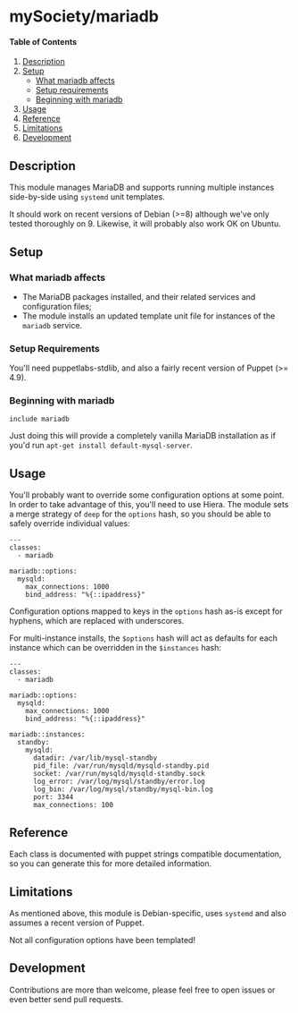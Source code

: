 # mySociety/mariadb

#### Table of Contents

1. [Description](#description)
1. [Setup](#setup)
    * [What mariadb affects](#what-mariadb-affects)
    * [Setup requirements](#setup-requirements)
    * [Beginning with mariadb](#beginning-with-mariadb)
1. [Usage](#usage)
1. [Reference](#reference)
1. [Limitations](#limitations)
1. [Development](#development)

## Description

This module manages MariaDB and supports running multiple instances side-by-side using `systemd` unit templates.

It should work on recent versions of Debian (>=8) although we've only tested thoroughly on 9. Likewise, it will probably also work OK on Ubuntu.

## Setup

### What mariadb affects

* The MariaDB packages installed, and their related services and configuration files; 
* The module installs an updated template unit file for instances of the `mariadb` service.

### Setup Requirements 

You'll need puppetlabs-stdlib, and also a fairly recent version of Puppet (>= 4.9).

### Beginning with mariadb

```
include mariadb
```

Just doing this will provide a completely vanilla MariaDB installation as if you'd run `apt-get install default-mysql-server`.


## Usage

You'll probably want to override some configuration options at some point. In order to take advantage of this, you'll need to use Hiera. The module sets a merge strategy of `deep` for the `options` hash, so you should be able to safely override individual values:

```
---
classes:
  - mariadb

mariadb::options:
  mysqld:
    max_connections: 1000
    bind_address: "%{::ipaddress}"
```

Configuration options mapped to keys in the `options` hash as-is except for hyphens, which are replaced with underscores.

For multi-instance installs, the `$options` hash will act as defaults for each instance which can be overridden in the `$instances` hash:

```
---
classes:
  - mariadb

mariadb::options:
  mysqld:
    max_connections: 1000
    bind_address: "%{::ipaddress}"

mariadb::instances:
  standby:
    mysqld:
      datadir: /var/lib/mysql-standby
      pid_file: /var/run/mysqld/mysqld-standby.pid
      socket: /var/run/mysqld/mysqld-standby.sock
      log_error: /var/log/mysql/standby/error.log
      log_bin: /var/log/mysql/standby/mysql-bin.log
      port: 3344
      max_connections: 100
```

## Reference

Each class is documented with puppet strings compatible documentation, so you can generate this for more detailed information.

## Limitations

As mentioned above, this module is Debian-specific, uses `systemd` and also assumes a recent version of Puppet.

Not all configuration options have been templated!

## Development

Contributions are more than welcome, please feel free to open issues or even better send pull requests.

